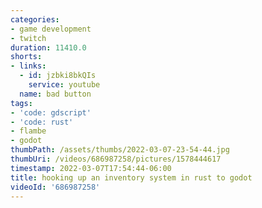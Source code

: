 ```yaml
---
categories:
- game development
- twitch
duration: 11410.0
shorts:
- links:
  - id: jzbki8bkQIs
    service: youtube
  name: bad button
tags:
- 'code: gdscript'
- 'code: rust'
- flambe
- godot
thumbPath: /assets/thumbs/2022-03-07-23-54-44.jpg
thumbUri: /videos/686987258/pictures/1578444617
timestamp: 2022-03-07T17:54:44-06:00
title: hooking up an inventory system in rust to godot
videoId: '686987258'
---
```

